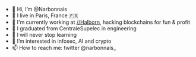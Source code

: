- 👋 Hi, I’m @Narbonnais
- 📍 I live in Paris, France 🇫🇷
- 💼 I'm currently working at [//Halborn](https://halborn.com/), hacking blockchains for fun & profit
- 📖 I graduated from CentraleSupelec in engineering
- 🌱 I will never stop learning
- 👀 I’m interested in infosec, AI and crypto
- 📫 How to reach me: twitter @narbonnais_

<!---
Narbonnais/Narbonnais is a ✨ special ✨ repository because its `README.md` (this file) appears on your GitHub profile.
You can click the Preview link to take a look at your changes.
--->
